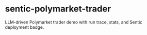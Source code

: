 # sentic-polymarket-trader
LLM-driven Polymarket trader demo with run trace, stats, and Sentic deployment badge.
